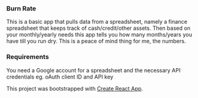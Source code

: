### Burn Rate
This is a basic app that pulls data from a spreadsheet, namely a finance spreadsheet that keeps track of cash/credit/other assets.
Then based on your monthly/yearly needs this app tells you how many months/years you have till you run dry.
This is a peace of mind thing for me, the numbers.

### Requirements
You need a Google account for a spreadsheet and the necessary API credentials eg. oAuth client ID and API key

This project was bootstrapped with [Create React App](https://github.com/facebook/create-react-app).